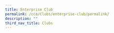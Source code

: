 ```yaml
---
title: Enterprise Club
permalink: /cca/Clubs/enterprise-club/permalink/
description: ""
third_nav_title: Clubs
---
```

